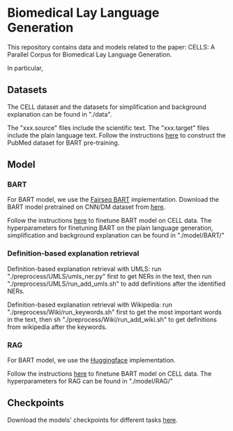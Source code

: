 # Biomedical Lay Language Generation
This repository contains data and models related to the paper: CELLS: A Parallel Corpus for Biomedical Lay Language Generation. 

In particular, 

## Datasets
The CELL dataset and the datasets for simplification and background explanation can be found in "./data".

The "xxx.source" files include the scientific text. The "xxx.target" files include the plain language text.
Follow the instructions [here](https://github.com/qiuweipku/Plain_language_summarization) to construct the PubMed dataset for BART pre-training.

## Model
### BART
For BART model, we use the [Fairseq BART](https://github.com/pytorch/fairseq/tree/master/examples/bart) implementation. Download the BART model pretrained on CNN/DM dataset from [here](https://dl.fbaipublicfiles.com/fairseq/models/bart.large.cnn.tar.gz).

Follow the instructions [here](https://github.com/pytorch/fairseq/blob/master/examples/bart/README.summarization.md) to finetune BART model on CELL data. The hyperparameters for finetuning BART on the plain language generation, simplification and background explanation can be found in "./model/BART/"

### Definition-based explanation retrieval
Definition-based explanation retrieval with UMLS: run "./preprocess/UMLS/umls_ner.py" first to get NERs in the text, then run "./preprocess/UMLS/run_add_umls.sh" to add definitions after the identified NERs. 

Definition-based explanation retrieval with Wikipedia: run "./preprocess/Wiki/run_keywords.sh" first to get the most important words in the text, then sh "./preprocess/Wiki/run_add_wiki.sh" to get definitions from wikipedia after the keywords.

### RAG
For BART model, we use the [Huggingface](https://huggingface.co/docs/transformers/model_doc/rag) implementation. 

Follow the instructions [here](https://github.com/huggingface/transformers/tree/main/examples/research_projects/rag) to finetune BART model on CELL data. The hyperparameters for RAG can be found in "./model/RAG/"


## Checkpoints
Download the models' checkpoints for different tasks [here](https://drive.google.com/drive/u/1/folders/1Qcq93Vo4L8jUD-o06u1z73SqmmPBiWee).

